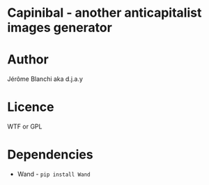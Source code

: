 # Capinibal - another anticapitalist images generator

# Author
Jérôme Blanchi aka d.j.a.y

# Licence
WTF or GPL

# Dependencies
* Wand - `pip install Wand`
